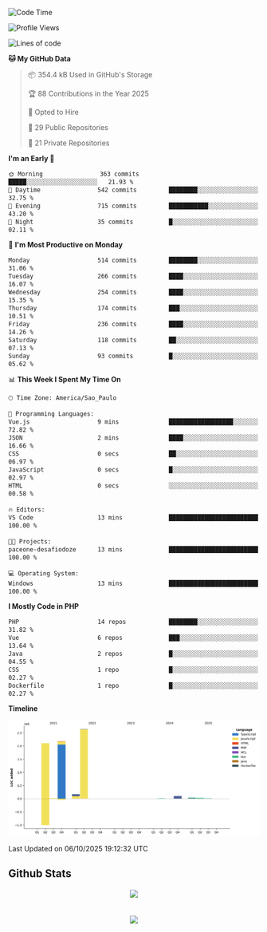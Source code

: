  
<!--START_SECTION:waka-->
![Code Time](http://img.shields.io/badge/Code%20Time-1%2C902%20hrs%209%20mins-blue)

![Profile Views](http://img.shields.io/badge/Profile%20Views-2-blue)

![Lines of code](https://img.shields.io/badge/From%20Hello%20World%20I%27ve%20Written-7.3%20million%20lines%20of%20code-blue)

**🐱 My GitHub Data** 

> 📦 354.4 kB Used in GitHub's Storage 
 > 
> 🏆 88 Contributions in the Year 2025
 > 
> 💼 Opted to Hire
 > 
> 📜 29 Public Repositories 
 > 
> 🔑 21 Private Repositories 
 > 
**I'm an Early 🐤** 

```text
🌞 Morning                363 commits         █████░░░░░░░░░░░░░░░░░░░░   21.93 % 
🌆 Daytime                542 commits         ████████░░░░░░░░░░░░░░░░░   32.75 % 
🌃 Evening                715 commits         ███████████░░░░░░░░░░░░░░   43.20 % 
🌙 Night                  35 commits          █░░░░░░░░░░░░░░░░░░░░░░░░   02.11 % 
```
📅 **I'm Most Productive on Monday** 

```text
Monday                   514 commits         ████████░░░░░░░░░░░░░░░░░   31.06 % 
Tuesday                  266 commits         ████░░░░░░░░░░░░░░░░░░░░░   16.07 % 
Wednesday                254 commits         ████░░░░░░░░░░░░░░░░░░░░░   15.35 % 
Thursday                 174 commits         ███░░░░░░░░░░░░░░░░░░░░░░   10.51 % 
Friday                   236 commits         ████░░░░░░░░░░░░░░░░░░░░░   14.26 % 
Saturday                 118 commits         ██░░░░░░░░░░░░░░░░░░░░░░░   07.13 % 
Sunday                   93 commits          █░░░░░░░░░░░░░░░░░░░░░░░░   05.62 % 
```


📊 **This Week I Spent My Time On** 

```text
🕑︎ Time Zone: America/Sao_Paulo

💬 Programming Languages: 
Vue.js                   9 mins              ██████████████████░░░░░░░   72.82 % 
JSON                     2 mins              ████░░░░░░░░░░░░░░░░░░░░░   16.66 % 
CSS                      0 secs              ██░░░░░░░░░░░░░░░░░░░░░░░   06.97 % 
JavaScript               0 secs              █░░░░░░░░░░░░░░░░░░░░░░░░   02.97 % 
HTML                     0 secs              ░░░░░░░░░░░░░░░░░░░░░░░░░   00.58 % 

🔥 Editors: 
VS Code                  13 mins             █████████████████████████   100.00 % 

🐱‍💻 Projects: 
paceone-desafiodoze      13 mins             █████████████████████████   100.00 % 

💻 Operating System: 
Windows                  13 mins             █████████████████████████   100.00 % 
```

**I Mostly Code in PHP** 

```text
PHP                      14 repos            ████████░░░░░░░░░░░░░░░░░   31.82 % 
Vue                      6 repos             ███░░░░░░░░░░░░░░░░░░░░░░   13.64 % 
Java                     2 repos             █░░░░░░░░░░░░░░░░░░░░░░░░   04.55 % 
CSS                      1 repo              █░░░░░░░░░░░░░░░░░░░░░░░░   02.27 % 
Dockerfile               1 repo              █░░░░░░░░░░░░░░░░░░░░░░░░   02.27 % 
```



**Timeline**

![Lines of Code chart](https://raw.githubusercontent.com/MaueDev/MaueDev/main/assets/bar_graph.png)


 Last Updated on 06/10/2025 19:12:32 UTC
<!--END_SECTION:waka-->

## Github Stats  
<div align="center"><img src="https://github-readme-stats.vercel.app/api/top-langs/?username=MaueDev&hide_border=true&layout=compact" align="center" /></div>  

<br/>  

<br/>  

<div align="center">
<img src="https://komarev.com/ghpvc/?username=MaueDev&&style=flat-square" align="center" />
</div>  
  
